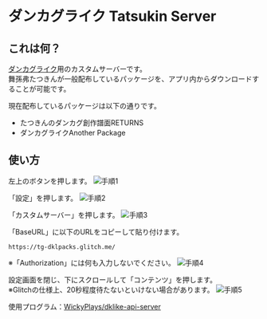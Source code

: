 # ダンカグライク Tatsukin Server

## これは何？

[ダンカグライク](https://dankag-like.web.app/)用のカスタムサーバーです。<br>
舞孫弗たつきんが一般配布しているパッケージを、アプリ内からダウンロードすることが可能です。

現在配布しているパッケージは以下の通りです。
- たつきんのダンカグ創作譜面RETURNS
- ダンカグライクAnother Package
<!-- - ダンカグライクOverDrive Package
- ダンカグライクVariety Package -->

## 使い方

左上のボタンを押します。
![手順1](https://lh3.googleusercontent.com/d/1py4gcrFlqTvLh0qrzc8o2krHElhzbL5m)

「設定」を押します。
![手順2](https://lh3.googleusercontent.com/d/1edsMZwrGxoBoAzWlsBtJtMYlaDgxoI47)

「カスタムサーバー」を押します。
![手順3](https://lh3.googleusercontent.com/d/1WyXp1gpGtPJDYIUB374Ftm_jg1A1aKQJ)

「BaseURL」に以下のURLをコピーして貼り付けます。
```
https://tg-dklpacks.glitch.me/
```
※「Authorization」には何も入力しないでください。
![手順4](https://lh3.googleusercontent.com/d/183wD8Se2oPeM4LS7orxclYh_WnuL4Jaz)

設定画面を閉じ、下にスクロールして「コンテンツ」を押します。<br>
※Glitchの仕様上、20秒程度待たないといけない場合があります。
![手順5](https://lh3.googleusercontent.com/d/1YnC3P9Xq_6J170TObgbT8DueFxlSYv8t)

使用プログラム：[WickyPlays/dklike-api-server](https://github.com/WickyPlays/dklike-api-server)